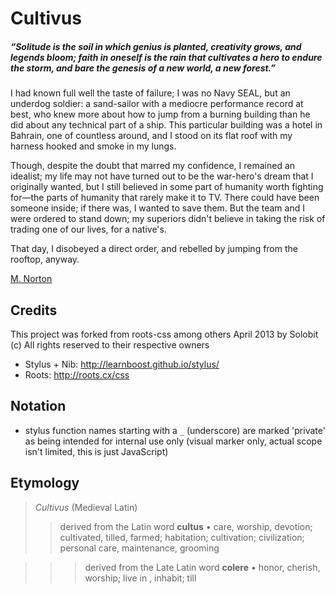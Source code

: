 
Cultivus
========

##### *“Solitude is the soil in which genius is planted, creativity grows, and legends bloom; faith in oneself is the rain that cultivates a hero to endure the storm, and bare the genesis of a new world, a new forest.”*

I had known full well the taste of failure; I was no Navy SEAL, but an underdog soldier: a sand-sailor with a mediocre performance record at best, who knew more about how to jump
from a burning building than he did about any technical part of a ship. This particular
building was a hotel in Bahrain, one of countless around, and I stood on its flat roof
with my harness hooked and smoke in my lungs.

Though, despite the doubt that marred my confidence, I remained an idealist; my life may
not have turned out to be the war-hero's dream that I originally wanted, but I still
believed in some part of humanity worth fighting for—the parts of humanity that rarely
make it to TV. There could have been someone inside; if there was, I wanted to save them.
But the team and I were ordered to stand down; my superiors didn't believe in taking the
risk of trading one of our lives, for a native's.

That day, I disobeyed a direct order, and rebelled by jumping from the rooftop, anyway.

[M. Norton](http://www.goodreads.com/author/show/5177973.Mike_Norton)


Credits
-------

This project was forked from roots-css among others
April 2013 by Solobit (c) All rights reserved to their respective owners

* Stylus + Nib:         http://learnboost.github.io/stylus/
* Roots:                http://roots.cx/css

Notation
--------

* stylus function names starting with a `_` (underscore) are marked 'private' as being intended for internal use only (visual marker only, actual scope isn't limited, this is just JavaScript)


Etymology
---------

> *Cultivus* (Medieval Latin)
>> derived from the Latin word **cultus** • care, worship, devotion; cultivated, tilled,
farmed; habitation; cultivation; civilization; personal care, maintenance, grooming

>>> derived from the Late Latin word **colere** • honor, cherish, worship; live in , inhabit; till


